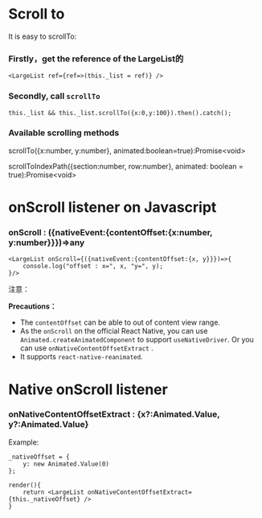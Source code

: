 <!--
 * @Author: 石破天惊
 * @email: shanshang130@gmail.com
 * @Date: 2021-07-21 13:11:34
 * @LastEditTime: 2021-07-29 18:50:37
 * @LastEditors: 石破天惊
 * @Description: 
-->
# Scroll to

It is easy to scrollTo:

### Firstly，get the reference of the LargeList的
```$js
<LargeList ref={ref=>(this._list = ref)} />
```

### Secondly, call `scrollTo`
```$js
this._list && this._list.scrollTo({x:0,y:100}).then().catch();
```
### Available scrolling methods
scrollTo({x:number, y:number}, animated:boolean=true):Promise&lt;void>

scrollToIndexPath({section:number, row:number}, animated: boolean = true):Promise&lt;void>

# onScroll listener on Javascript

### onScroll : ({nativeEvent:{contentOffset:{x:number, y:number}}})=>any

```$js
<LargeList onScroll={({nativeEvent:{contentOffset:{x, y}}})=>{
    console.log("offset : x=", x, "y=", y);
}/>
```

注意：

**Precautions：**

* The `contentOffset` can be able to out of content view range.
* As the `onScroll` on the official React Native, you can use `Animated.createAnimatedComponent` to support `useNativeDriver`. Or you can use `onNativeContentOffsetExtract` .
* It supports `react-native-reanimated`.

# Native onScroll listener

### onNativeContentOffsetExtract : {x?&#58;Animated.Value, y?&#58;Animated.Value}

Example:

```$js
_nativeOffset = {
    y: new Animated.Value(0)
};

render(){
    return <LargeList onNativeContentOffsetExtract={this._nativeOffset} />
}

```






